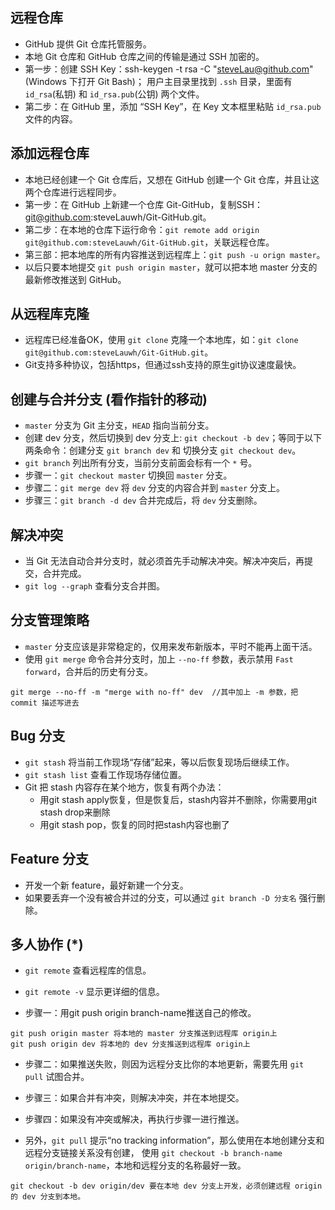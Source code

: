 ## 远程仓库

* GitHub 提供 Git 仓库托管服务。
* 本地 Git 仓库和 GitHub 仓库之间的传输是通过 SSH 加密的。
* 第一步：创建 SSH Key：ssh-keygen -t rsa -C "steveLau@github.com"  (Windows 下打开 Git Bash)；
  用户主目录里找到 `.ssh` 目录，里面有 `id_rsa`(私钥) 和 `id_rsa.pub`(公钥) 两个文件。
* 第二步：在 GitHub 里，添加 “SSH Key”，在 Key 文本框里粘贴 `id_rsa.pub` 文件的内容。

## 添加远程仓库

* 本地已经创建一个 Git 仓库后，又想在 GitHub 创建一个 Git 仓库，并且让这两个仓库进行远程同步。
* 第一步：在 GitHub 上新建一个仓库 Git-GitHub，复制SSH：git@github.com:steveLauwh/Git-GitHub.git。
* 第二步：在本地的仓库下运行命令：`git remote add origin git@github.com:steveLauwh/Git-GitHub.git`，关联远程仓库。
* 第三部：把本地库的所有内容推送到远程库上：`git push -u orign master`。
* 以后只要本地提交 `git push origin master`，就可以把本地 master 分支的最新修改推送到 GitHub。

## 从远程库克隆

* 远程库已经准备OK，使用 `git clone` 克隆一个本地库，如：`git clone git@github.com:steveLauwh/Git-GitHub.git`。
* Git支持多种协议，包括https，但通过ssh支持的原生git协议速度最快。

## 创建与合并分支 (看作指针的移动)

* `master` 分支为 Git 主分支，`HEAD` 指向当前分支。
* 创建 dev 分支，然后切换到 dev 分支上: `git checkout -b dev`；等同于以下两条命令：创建分支 `git branch dev` 和 切换分支 `git checkout dev`。
* `git branch` 列出所有分支，当前分支前面会标有一个 `*` 号。
* 步骤一：`git checkout master` 切换回 `master` 分支。
* 步骤二：`git merge dev` 将 `dev` 分支的内容合并到 `master` 分支上。
* 步骤三：`git branch -d dev` 合并完成后，将 `dev` 分支删除。

## 解决冲突

* 当 Git 无法自动合并分支时，就必须首先手动解决冲突。解决冲突后，再提交，合并完成。
* `git log --graph` 查看分支合并图。

## 分支管理策略

* `master` 分支应该是非常稳定的，仅用来发布新版本，平时不能再上面干活。
* 使用 `git merge` 命令合并分支时，加上 `--no-ff` 参数，表示禁用 `Fast forward`，合并后的历史有分支。
```
git merge --no-ff -m "merge with no-ff" dev  //其中加上 -m 参数，把 commit 描述写进去
```

## Bug 分支

* `git stash` 将当前工作现场“存储”起来，等以后恢复现场后继续工作。
* `git stash list` 查看工作现场存储位置。
* Git 把 stash 内容存在某个地方，恢复有两个办法：
  + 用git stash apply恢复，但是恢复后，stash内容并不删除，你需要用git stash drop来删除
  + 用git stash pop，恢复的同时把stash内容也删了

## Feature 分支

* 开发一个新 feature，最好新建一个分支。
* 如果要丢弃一个没有被合并过的分支，可以通过 `git branch -D 分支名` 强行删除。

## 多人协作 (*)

* `git remote` 查看远程库的信息。
* `git remote -v` 显示更详细的信息。

* 步骤一：用git push origin branch-name推送自己的修改。
```
git push origin master 将本地的 master 分支推送到远程库 origin上
git push origin dev 将本地的 dev 分支推送到远程库 origin上
```

* 步骤二：如果推送失败，则因为远程分支比你的本地更新，需要先用 `git pull` 试图合并。

* 步骤三：如果合并有冲突，则解决冲突，并在本地提交。

* 步骤四：如果没有冲突或解决，再执行步骤一进行推送。

* 另外，`git pull` 提示“no tracking information”，那么使用在本地创建分支和远程分支链接关系没有创建，
  使用 `git checkout -b branch-name origin/branch-name`，本地和远程分支的名称最好一致。
```
git checkout -b dev origin/dev 要在本地 dev 分支上开发，必须创建远程 origin 的 dev 分支到本地。
```

